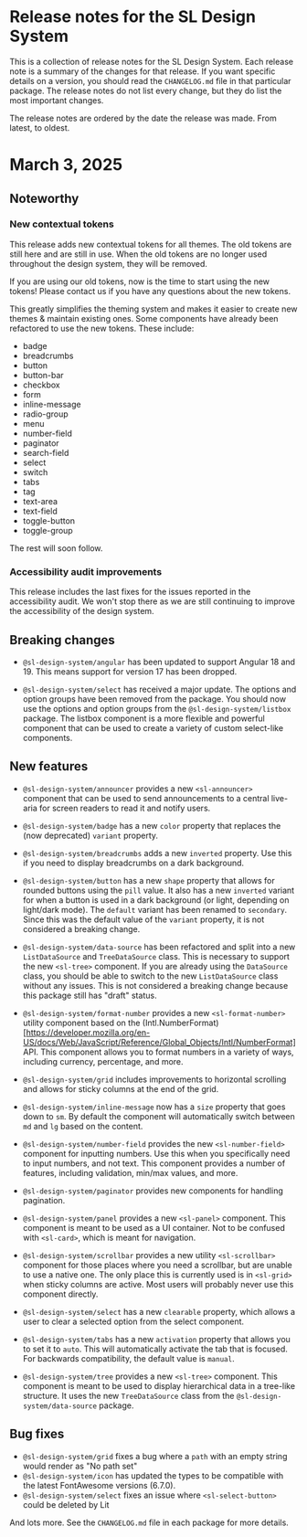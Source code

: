 # Release notes for the SL Design System

This is a collection of release notes for the SL Design System. Each release note is a summary of the changes for that release. If you want specific details on a version, you should read the `CHANGELOG.md` file in that particular package. The release notes do not list every change, but they do list the most important changes.

The release notes are ordered by the date the release was made. From latest, to oldest.

# March 3, 2025

## Noteworthy

### New contextual tokens

This release adds new contextual tokens for all themes. The old tokens are still here and are still in use. When the old tokens are no longer used throughout the design system, they will be removed.

If you are using our old tokens, now is the time to start using the new tokens! Please contact us if you have any questions about the new tokens.

This greatly simplifies the theming system and makes it easier to create new themes & maintain existing ones. Some components have already been refactored to use the new tokens. These include:
- badge
- breadcrumbs
- button
- button-bar
- checkbox
- form
- inline-message
- radio-group
- menu
- number-field
- paginator
- search-field
- select
- switch
- tabs
- tag
- text-area
- text-field
- toggle-button
- toggle-group

The rest will soon follow.

### Accessibility audit improvements

This release includes the last fixes for the issues reported in the accessibility audit. We won't stop there as we are still continuing to improve the accessibility of the design system.

## Breaking changes

- `@sl-design-system/angular` has been updated to support Angular 18 and 19. This means support for version 17 has been dropped.

- `@sl-design-system/select` has received a major update. The options and option groups have been removed from the package. You should now use the options and option groups from the `@sl-design-system/listbox` package. The listbox component is a more flexible and powerful component that can be used to create a variety of custom select-like components.

## New features

- `@sl-design-system/announcer` provides a new `<sl-announcer>` component that can be used to send announcements to a central live-aria for screen readers to read it and notify users.

- `@sl-design-system/badge` has a new `color` property that replaces the (now deprecated) `variant` property.

- `@sl-design-system/breadcrumbs` adds a new `inverted` property. Use this if you need to display breadcrumbs on a dark background.

- `@sl-design-system/button` has a new `shape` property that allows for rounded buttons using the `pill` value. It also has a new `inverted` variant for when a button is used in a dark background (or light, depending on light/dark mode). The `default` variant has been renamed to `secondary`. Since this was the default value of the `variant` property, it is not considered a breaking change.

- `@sl-design-system/data-source` has been refactored and split into a new `ListDataSource` and `TreeDataSource` class. This is necessary to support the new `<sl-tree>` component. If you are already using the `DataSource` class, you should be able to switch to the new `ListDataSource` class without any issues. This is not considered a breaking change because this package still has "draft" status.

- `@sl-design-system/format-number` provides a new `<sl-format-number>` utility component based on the (Intl.NumberFormat)[https://developer.mozilla.org/en-US/docs/Web/JavaScript/Reference/Global_Objects/Intl/NumberFormat] API. This component allows you to format numbers in a variety of ways, including currency, percentage, and more.

- `@sl-design-system/grid` includes improvements to horizontal scrolling and allows for sticky columns at the end of the grid.

- `@sl-design-system/inline-message` now has a `size` property that goes down to `sm`. By default the component will automatically switch between `md` and `lg` based on the content.

- `@sl-design-system/number-field` provides the new `<sl-number-field>` component for inputting numbers. Use this when you specifically need to input numbers, and not text. This component provides a number of features, including validation, min/max values, and more.

- `@sl-design-system/paginator` provides new components for handling pagination.

- `@sl-design-system/panel` provides a new `<sl-panel>` component. This component is meant to be used as a UI container. Not to be confused with `<sl-card>`, which is meant for navigation.

- `@sl-design-system/scrollbar` provides a new utility `<sl-scrollbar>` component for those places where you need a scrollbar, but are unable to use a native one. The only place this is currently used is in `<sl-grid>` when sticky columns are active. Most users will probably never use this component directly.

- `@sl-design-system/select` has a new `clearable` property, which allows a user to clear a selected option from the select component.

- `@sl-design-system/tabs` has a new `activation` property that allows you to set it to `auto`. This will automatically activate the tab that is focused. For backwards compatibility, the default value is `manual`.

- `@sl-design-system/tree` provides a new `<sl-tree>` component. This component is meant to be used to display hierarchical data in a tree-like structure. It uses the new `TreeDataSource` class from the `@sl-design-system/data-source` package.

## Bug fixes

- `@sl-design-system/grid` fixes a bug where a `path` with an empty string would render as "No path set"
- `@sl-design-system/icon` has updated the types to be compatible with the latest FontAwesome versions (6.7.0).
- `@sl-design-system/select` fixes an issue where `<sl-select-button>` could be deleted by Lit

And lots more. See the `CHANGELOG.md` file in each package for more details.
